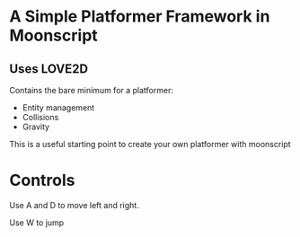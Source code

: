# A Simple Platformer Framework in Moonscript

## Uses LOVE2D
Contains the bare minimum for a platformer:
*	Entity management
*	Collisions
*	Gravity

This is a useful starting point to create your own platformer with moonscript

# Controls
Use A and D to move left and right.

Use W to jump
